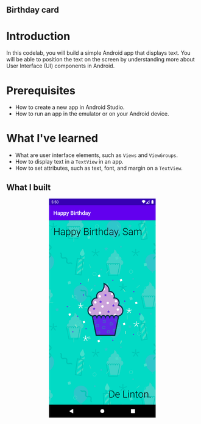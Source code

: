 ## Birthday card

# Introduction

In this codelab, you will build a simple Android app that displays text. You will be able to position the text on the screen by understanding more about User Interface (UI) components in Android.

# Prerequisites

* How to create a new app in Android Studio.
* How to run an app in the emulator or on your Android device.

# What I've learned

* What are user interface elements, such as `Views` and `ViewGroups`.
* How to display text in a `TextView` in an app.
* How to set attributes, such as text, font, and margin on a `TextView`.

## What I built

<p align="center">
  <img src="https://raw.githubusercontent.com/lintonjr/AndroidBasics/master/BirthdayCard/imgs/birthdaycard.png" alt="Birthdaycard screen" width="280">
</p>
